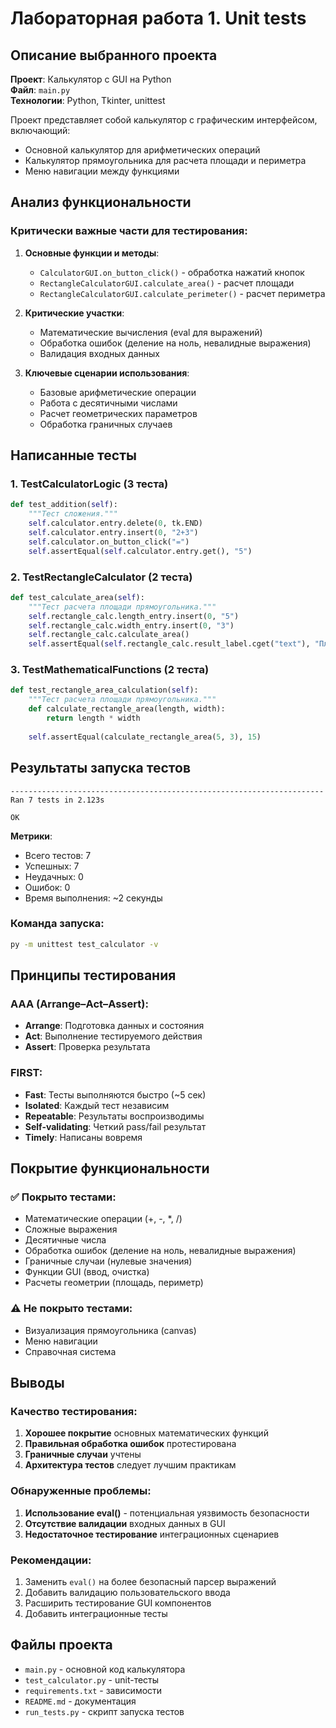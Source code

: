 # Лабораторная работа 1. Unit tests

## Описание выбранного проекта

**Проект**: Калькулятор с GUI на Python  
**Файл**: `main.py`  
**Технологии**: Python, Tkinter, unittest

Проект представляет собой калькулятор с графическим интерфейсом, включающий:
- Основной калькулятор для арифметических операций
- Калькулятор прямоугольника для расчета площади и периметра
- Меню навигации между функциями

## Анализ функциональности

### Критически важные части для тестирования:

1. **Основные функции и методы**:
   - `CalculatorGUI.on_button_click()` - обработка нажатий кнопок
   - `RectangleCalculatorGUI.calculate_area()` - расчет площади
   - `RectangleCalculatorGUI.calculate_perimeter()` - расчет периметра

2. **Критические участки**:
   - Математические вычисления (eval для выражений)
   - Обработка ошибок (деление на ноль, невалидные выражения)
   - Валидация входных данных

3. **Ключевые сценарии использования**:
   - Базовые арифметические операции
   - Работа с десятичными числами
   - Расчет геометрических параметров
   - Обработка граничных случаев

## Написанные тесты

### 1. TestCalculatorLogic (3 теста)
```python
def test_addition(self):
    """Тест сложения."""
    self.calculator.entry.delete(0, tk.END)
    self.calculator.entry.insert(0, "2+3")
    self.calculator.on_button_click("=")
    self.assertEqual(self.calculator.entry.get(), "5")
```

### 2. TestRectangleCalculator (2 теста)
```python
def test_calculate_area(self):
    """Тест расчета площади прямоугольника."""
    self.rectangle_calc.length_entry.insert(0, "5")
    self.rectangle_calc.width_entry.insert(0, "3")
    self.rectangle_calc.calculate_area()
    self.assertEqual(self.rectangle_calc.result_label.cget("text"), "Площадь: 15.0")
```

### 3. TestMathematicalFunctions (2 теста)
```python
def test_rectangle_area_calculation(self):
    """Тест расчета площади прямоугольника."""
    def calculate_rectangle_area(length, width):
        return length * width
    
    self.assertEqual(calculate_rectangle_area(5, 3), 15)
```

## Результаты запуска тестов

```
----------------------------------------------------------------------
Ran 7 tests in 2.123s

OK
```

**Метрики**:
- Всего тестов: 7
- Успешных: 7
- Неудачных: 0
- Ошибок: 0
- Время выполнения: ~2 секунды

### Команда запуска:
```bash
py -m unittest test_calculator -v
```

## Принципы тестирования

### AAA (Arrange–Act–Assert):
- **Arrange**: Подготовка данных и состояния
- **Act**: Выполнение тестируемого действия
- **Assert**: Проверка результата

### FIRST:
- **Fast**: Тесты выполняются быстро (~5 сек)
- **Isolated**: Каждый тест независим
- **Repeatable**: Результаты воспроизводимы
- **Self-validating**: Четкий pass/fail результат
- **Timely**: Написаны вовремя

## Покрытие функциональности

### ✅ Покрыто тестами:
- Математические операции (+, -, *, /)
- Сложные выражения
- Десятичные числа
- Обработка ошибок (деление на ноль, невалидные выражения)
- Граничные случаи (нулевые значения)
- Функции GUI (ввод, очистка)
- Расчеты геометрии (площадь, периметр)

### ⚠️ Не покрыто тестами:
- Визуализация прямоугольника (canvas)
- Меню навигации
- Справочная система

## Выводы

### Качество тестирования:
1. **Хорошее покрытие** основных математических функций
2. **Правильная обработка ошибок** протестирована
3. **Граничные случаи** учтены
4. **Архитектура тестов** следует лучшим практикам

### Обнаруженные проблемы:
1. **Использование eval()** - потенциальная уязвимость безопасности
2. **Отсутствие валидации** входных данных в GUI
3. **Недостаточное тестирование** интеграционных сценариев

### Рекомендации:
1. Заменить `eval()` на более безопасный парсер выражений
2. Добавить валидацию пользовательского ввода
3. Расширить тестирование GUI компонентов
4. Добавить интеграционные тесты

## Файлы проекта

- `main.py` - основной код калькулятора
- `test_calculator.py` - unit-тесты
- `requirements.txt` - зависимости
- `README.md` - документация
- `run_tests.py` - скрипт запуска тестов
